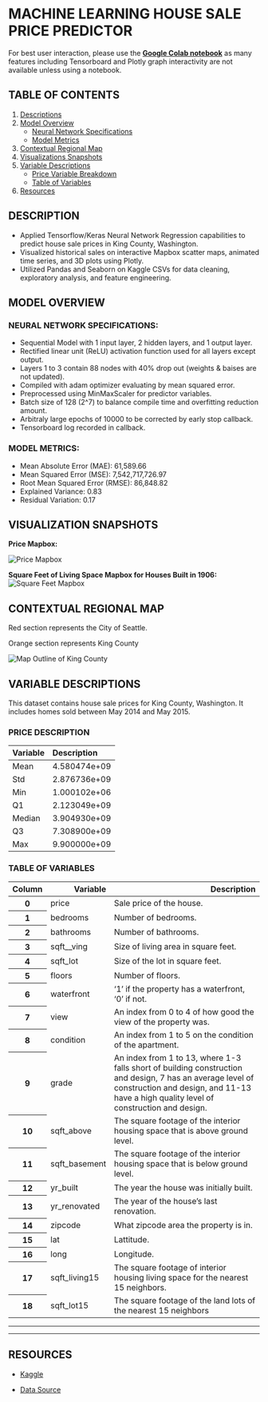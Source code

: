 # MACHINE LEARNING HOUSE SALE PRICE PREDICTOR
For best user interaction, please use the [**Google Colab notebook**](https://colab.research.google.com/drive/16fxDjot_85PfMpMvJKpHJbPC4garb1Re?usp=sharing) as many features including Tensorboard and Plotly graph interactivity are not available unless using a notebook. 

## TABLE OF CONTENTS
1. [Descriptions](#DESCRIPTION)
2. [Model Overview](#MODEL-OVERVIEW)
    * [Neural Network Specifications](#NEURAL-NETWORK-SPECIFICATIONS)
    * [Model Metrics](#MODEL-METRICS)
3. [Contextual Regional Map](#CONTEXTUAL-REGIONAL-MAP)
4. [Visualizations Snapshots](#VISUALIZATION-SNAPSHOTS)
5. [Variable Descriptions](#VARIABLE-DESCRIPTIONS)
    * [Price Variable Breakdown](#PRICE-DESCRIPTION)
    * [Table of Variables](#TABLE-OF-VARIABLES)
6. [Resources](#RESOURCES)

## DESCRIPTION
* Applied Tensorflow/Keras Neural Network Regression capabilities to predict house sale prices in King County, Washington.
* Visualized historical sales on interactive Mapbox scatter maps, animated time series, and 3D plots using Plotly.
* Utilized Pandas and Seaborn on Kaggle CSVs for data cleaning, exploratory analysis, and feature engineering.

## MODEL OVERVIEW

### NEURAL NETWORK SPECIFICATIONS:
* Sequential Model with 1 input layer, 2 hidden layers, and 1 output layer.
* Rectified linear unit (ReLU) activation function used for all layers except output.
* Layers 1 to 3 contain 88 nodes with 40% drop out (weights & baises are not updated).
* Compiled with adam optimizer evaluating by mean squared error. 
* Preprocessed using MinMaxScaler for predictor variables.
* Batch size of 128 (2^7) to balance compile time and overfitting reduction amount.
* Arbitraly large epochs of 10000 to be corrected by early stop callback.
* Tensorboard log recorded in callback.

### MODEL METRICS:
* Mean Absolute Error (MAE): 61,589.66
* Mean Squared Error (MSE): 7,542,717,726.97
* Root Mean Squared Error (RMSE): 86,848.82
* Explained Variance: 0.83
* Residual Variation: 0.17

## VISUALIZATION SNAPSHOTS
**Price Mapbox:**

![Price Mapbox](https://github.com/aidanandrucyk/Machine_Learning_Predictor_for_King_County_Home_Sale_Price/blob/master/img/price_map.png)

**Square Feet of Living Space Mapbox for Houses Built in 1906:**
![Square Feet Mapbox](https://github.com/aidanandrucyk/Machine_Learning_Predictor_for_King_County_Home_Sale_Price/blob/master/img/sqrt_feet_map.png)

## CONTEXTUAL REGIONAL MAP

Red section represents the City of Seattle.

Orange section represents King County

![Map Outline of King County](https://upload.wikimedia.org/wikipedia/commons/thumb/f/fe/King_County_Washington_Incorporated_and_Unincorporated_areas_Burien_Highlighted.svg/1200px-King_County_Washington_Incorporated_and_Unincorporated_areas_Burien_Highlighted.svg.png)

## VARIABLE DESCRIPTIONS
<p>This dataset contains house sale prices for King County, Washington. It includes homes sold between May 2014 and May 2015.</p>

### PRICE DESCRIPTION
<table border="0" class="dataframe">
  <thead>
    <tr style="text-align: left;">
      <th>Variable</th>
      <th>Description</th>
    </tr>
  </thead>
  <tbody>
    <tr>
      <td>Mean</td>
      <td>4.580474e+09</td>
    </tr>
    <tr>
      <td>Std</td>
      <td>2.876736e+09</td>
    </tr>
    <tr>
      <td>Min</td>
      <td>1.000102e+06</td>
    </tr>
    <tr>
      <td>Q1</td>
      <td>2.123049e+09</td>
    </tr>
    <tr>
      <td>Median</td>
      <td>3.904930e+09</td>
    </tr>
    <tr>
      <td>Q3</td>
      <td>7.308900e+09</td>
    </tr>
    <tr>
      <td>Max</td>
      <td>9.900000e+09</td>
    </tr>
  </tbody>
</table>

### TABLE OF VARIABLES
<table border="0" class="dataframe">
  <thead>
    <tr style="text-align: right;">
      <th>Column</th>
      <th>Variable</th>
      <th>Description</th>
    </tr>
  </thead>
  <tbody>
    <tr>
      <th>0</th>
      <td>price</td>
      <td>Sale price of the house.</td>
    </tr>
    <tr>
      <th>1</th>
      <td>bedrooms</td>
      <td>Number of bedrooms.</td>
    </tr>
    <tr>
      <th>2</th>
      <td>bathrooms</td>
      <td>Number of bathrooms.</td>
    </tr>
    <tr>
      <th>3</th>
      <td>sqft__ving</td>
      <td>Size of living area in square feet.</td>
    </tr>
    <tr>
      <th>4</th>
      <td>sqft_lot</td>
      <td>Size of the lot in square feet.</td>
    </tr>
    <tr>
      <th>5</th>
      <td>floors</td>
      <td>Number of floors.</td>
    </tr>
    <tr>
      <th>6</th>
      <td>waterfront</td>
      <td>‘1’ if the property has a waterfront, ‘0’ if not.</td>
    </tr>
    <tr>
      <th>7</th>
      <td>view</td>
      <td>An index from 0 to 4 of how good the view of the property was.</td>
    </tr>
    <tr>
      <th>8</th>
      <td>condition</td>
      <td>An index from 1 to 5 on the condition of the apartment.</td>
    </tr>
    <tr>
      <th>9</th>
      <td>grade</td>
      <td>An index from 1 to 13, where 1-3 falls short of building construction and design, 7 has an average level of construction and design, and 11-13 have a high quality level of construction and design.</td>
    </tr>
    <tr>
      <th>10</th>
      <td>sqft_above</td>
      <td>The square footage of the interior housing space that is above ground level.</td>
    </tr>
    <tr>
      <th>11</th>
      <td>sqft_basement </td>
      <td>The square footage of the interior housing space that is below ground level.</td>
    </tr>
    <tr>
      <th>12</th>
      <td>yr_built</td>
      <td>The year the house was initially built.</td>
    </tr>
    <tr>
      <th>13</th>
      <td>yr_renovated</td>
      <td>The year of the house’s last renovation.</td>
    </tr>
    <tr>
      <th>14</th>
      <td>zipcode</td>
      <td>What zipcode area the property is in.</td>
    </tr>
    <tr>
      <th>15</th>
      <td>lat</td>
      <td>Lattitude.</td>
    </tr>
    <tr>
      <th>16</th>
      <td>long</td>
      <td>Longitude.</td>
    </tr>
        <tr>
      <th>17</th>
      <td>sqft_living15</td>
      <td>The square footage of interior housing living space for the nearest 15 neighbors.</td>
    </tr>
        <tr>
      <th>18</th>
      <td>sqft_lot15</td>
      <td>The square footage of the land lots of the nearest 15 neighbors</td>
    </tr>
  </tbody>
</table>

---
----
## RESOURCES
- [Kaggle](https://www.kaggle.com/harlfoxem/housesalesprediction)

- [Data Source](https://geodacenter.github.io/data-and-lab//KingCounty-HouseSales2015/)
